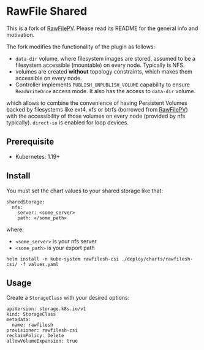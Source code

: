 RawFile Shared
===

This is a fork of [RawFilePV](https://github.com/openebs/rawfile-localpv.git).
Please read its README for the general info and motivation.

The fork modifies the functionality of the plugin as follows:
- `data-dir` volume, where filesystem images are stored, assumed to be a filesystem accessible (mountable) on every node. Typically is NFS.
- volumes are created **without** topology constraints, which makes them accessible on every node.
- Controller implements `PUBLISH_UNPUBLISH_VOLUME` capability to ensure `ReadWriteOnce` access mode. It also has the access to `data-dir` volume.

which allows to combine the convenience of having Persistent Volumes backed by filesystems like ext4, xfs or btrfs (borrowed from [RawFilePV](https://github.com/openebs/rawfile-localpv.git)) with the accessibility of those volumes on every node (provided by nfs typically). `direct-io` is enabled for loop devices.

Prerequisite
---
- Kubernetes: 1.19+

Install
---
You must set the chart values to your shared storage like that:

```
sharedStorage:
  nfs:
    server: <some_server>
    path: </some_path>
```
where:
- `<some_server>` is your nfs server
- `<some_path>` is your export path

```
helm install -n kube-system rawfilesh-csi ./deploy/charts/rawfilesh-csi/ -f values.yaml
```


Usage
---

Create a `StorageClass` with your desired options:

```
apiVersion: storage.k8s.io/v1
kind: StorageClass
metadata:
  name: rawfilesh
provisioner: rawfilesh-csi
reclaimPolicy: Delete
allowVolumeExpansion: true
```
